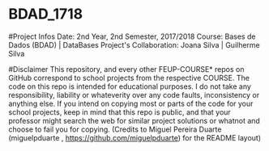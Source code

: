 # BDAD_1718

#Project Infos
Date: 2nd Year, 2nd Semester, 2017/2018
Course: Bases de Dados (BDAD) | DataBases
Project's Collaboration: Joana Silva | Guilherme Silva

#Disclaimer
This repository, and every other FEUP-COURSE* repos on GitHub correspond to school projects from the respective COURSE. The code on this repo is intended for educational purposes. I do not take any responsibility, liability or whateverity over any code faults, inconsistency or anything else. If you intend on copying most or parts of the code for your school projects, keep in mind that this repo is public, and that your professor might search the web for similar project solutions or whatnot and choose to fail you for copying.
(Credits to Miguel Pereira Duarte (miguelpduarte , https://github.com/miguelpduarte) for the README layout)

